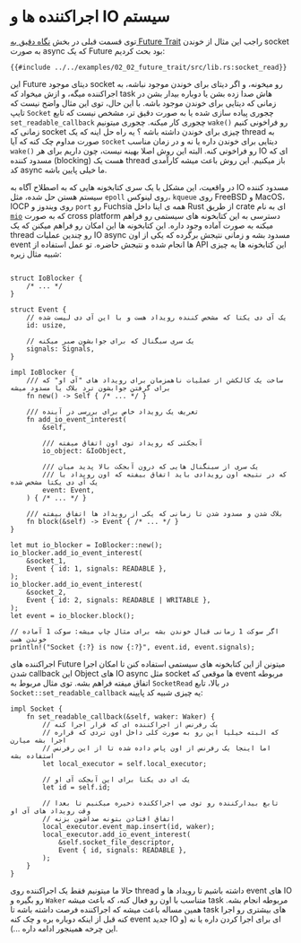 # اجراکننده ها و IO سیستم

توی قسمت قبلی در بخش [نگاه دقیق به Future Trait] راجب این مثال از خوندن socket به صورت async که یک Future بود بحث کردیم:

```rust,ignore
{{#include ../../examples/02_02_future_trait/src/lib.rs:socket_read}}
```

این Future دیتای موجود socket رو میخونه، و اگر دیتای برای خوندن موجود نباشه، به اجراکننده میگه، و ازش میخواد که task هاش صدا زده بشن یا دوباره بیدار بشن در زمانی که دیتایی برای خوندن موجود باشه. با این حال، توی این مثال واضح نیست که تایپ `Socket` چجوری
پیاده سازی شده یا به صورت دقیق تر، مشخص نیست که تابع `set_readable_callback` چجوری کار میکنه.
چجوری میتونیم `wake()` رو فراخونی کنیم زمانی که socket چیزی برای خوندن داشته باشه ؟ یه راه حل اینه که یک thread به صورت مداوم چک کنه که آیا `socket` دیتایی برای خوندن داره یا نه و در زمان مناسب `wake()` رو فراخونی کنه. البته این روش اصلا بهینه نیست، چون داریم برای هر IO ای که مسدود کننده (blocking) هست یک thread باز میکنیم. این روش باعث میشه کارآمدی کد async ما خیلی پایین باشه.

در واقعیت، این مشکل با یک سری کتابخونه هایی که به اصطلاح آگاه به IO مسدود کننده سیستم هستن حل شده، مثل `epoll` روی لینوکس، `kqueue` روی FreeBSD و MacOS، IOCP روی ویندوز و `port` رو Fuchsia همه ی اینا داخل Rust از طریق crate ای به نام [`mio`] که به صورت cross platform دسترسی به این کتابخونه های سیستمی رو فراهم میکنه به صورت آماده وجود داره. این کتابخونه ها این امکان رو فراهم میکنن که یک thread رو چندین عملیات IO async مسدود بشه و زمانی نتیجش برگرده که یکی از اون event ها انجام شده و نتیجش حاضره. تو عمل استفاده از API این کتابخونه ها یه چیزی شبیه مثال زیره:

```rust,ignore

struct IoBlocker {
    /* ... */
}

struct Event {
    // یک آی دی یکتا که مشخص کننده رویداد هست و با این آی دی لیست شده
    id: usize,

    // یک سری سیگنال که برای جوابشون صبر میکنه
    signals: Signals,
}

impl IoBlocker {
    /// ساخت یک کالکشن از عملیات ناهمزمان برای رویداد های "آی او" که برای گرفتن جوابشون ترد بلاک یا مسدود میشه
    fn new() -> Self { /* ... */ }

    /// تعریف یک رویداد خاص برای بررسی در آینده
    fn add_io_event_interest(
        &self,

        /// آبجکتی که رویداد توی اون اتفاق میفته
        io_object: &IoObject,

        /// یک سری از سینگنال هایی که درون آبجکت بالا پدید میان
        /// که در نتیجه اون رویدادی باید اتفاق بیفته که اون رویداد با یک آی دی یکتا مشخص شده
        event: Event,
    ) { /* ... */ }

    /// بلاک شدن و مسدود شدن تا زمانی که یکی از رویداد ها اتفاق بیفته
    fn block(&self) -> Event { /* ... */ }
}

let mut io_blocker = IoBlocker::new();
io_blocker.add_io_event_interest(
    &socket_1,
    Event { id: 1, signals: READABLE },
);
io_blocker.add_io_event_interest(
    &socket_2,
    Event { id: 2, signals: READABLE | WRITABLE },
);
let event = io_blocker.block();

// اگر سوکت 1 زمانی قبال خوندن بشه برای مثال چاپ میشه: سوکت 1 آماده خوندن هست
println!("Socket {:?} is now {:?}", event.id, event.signals);
```

اجراکننده های Future میتونن از این کتابخونه های سیستمی استفاده کنن تا امکان اجرا شدن callback این Object های IO async مثل socket ها موقعی که event مربوطه اتفاق میفته فراهم بشه.
توی مثال مربوط به `SocketRead` در بالا، تابع `Socket::set_readable_callback` یه چیزی شبیه کد پایینه:

```rust,ignore
impl Socket {
    fn set_readable_callback(&self, waker: Waker) {
        // یک رفرنس از اجراکننده ای که قرار اجرا کنه
        // که البته خیلیا این رو به صورت کلی داخل اون تردی که قراره اجرا بشه میارن
        // اما اینجا یک رفرنس از اون پاس داده شده تا از این رفرنس استفاده بشه
        let local_executor = self.local_executor;

        // یک ای دی یکتا برای این آبجکت آی او
        let id = self.id;

        // تابع بیدارکننده رو توی مپ اجراککنده ذخیره میکنیم تا بعدا وقت رویداد های آی او
        // اتفاق افتادن بتونه صداشون بزنه
        local_executor.event_map.insert(id, waker);
        local_executor.add_io_event_interest(
            &self.socket_file_descriptor,
            Event { id, signals: READABLE },
        );
    }
}
```

حالا ما میتونیم فقط یک اجراکننده روی thread داشته باشیم تا رویداد ها و event های IO رو بگیره و `Waker` متناسب با اون رو فعال کنه، که باعث میشه task مربوطه انجام بشه. همین مساله باعث میشه که اجراکننده فرصت داشته باشه تا task های بیشتری رو اجرا کنه قبل از اینکه دوباره بره و چک کنه event جدید IO ای برای اجرا کردن داره یا نه (و این چرخه همینجور ادامه داره ...).

[نگاه دقیق به future trait]: ./02_future.md
[`mio`]: https://github.com/tokio-rs/mio

